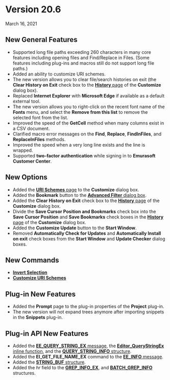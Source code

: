 # Version 20.6

March 16, 2021

## New General Features

- Supported long file paths exceeding 260 characters in many core features including opening files and Find/Replace in Files. (Some features including plug-ins and macros still do not support long file paths.)
- Added an ability to customize URI schemes.
- The new version allows you to clear file/search histories on exit (the **Clear History on Exit** check box to the [**History** page](../dlg/customize/history/index) of the **Customize** dialog box).
- Replaced **Internet Explorer** with **Microsoft Edge** if available as a default external tool.
- The new version allows you to right-click on the recent font name of the **Fonts** menu, and select the **Remove from this list** to remove the selected font from the list.
- Improved the speed of the **GetCell** method when many columns exist in a CSV document.
- Clarified macro error messages on the **Find**, **Replace**, **FindInFiles**, and **ReplaceInFiles** methods.
- Improved the speed when a very long line exists and the line is wrapped.
- Supported **two-factor authentication** while signing in to **Emurasoft Customer Center**.

## New Options

- Added the [**URI Schemes** page](../dlg/customize/uri_schemes/index) to the **Customize** dialog box.
- Added the **Bookmark** button to the [**Advanced Filter** dialog box](../dlg/advanced_filter/index).
- Added the **Clear History on Exit** check box to the [**History** page](../dlg/customize/history/index) of the **Customize** dialog box.
- Divide the **Save Cursor Position and Bookmarks** check box into the **Save Cursor Position** and **Save Bookmarks** check boxes in the [**History** page](../dlg/customize/history/index) of the **Customize** dialog box.
- Added the **Customize Update** button to the **Start Window**.
- Removed **Automatically Check for Updates** and **Automatically Install on exit** check boxes from the **Start Window** and **Update Checker** dialog boxes.

## New Commands

- [**Invert Selection**](../cmd/edit/invert_selection)
- [**Customize URI Schemes**](../cmd/tools/customize_uri_schemes)

## Plug-in New Features

- Added the **Prompt** page to the plug-in properties of the **Project** plug-in.
- The new version will not expand trees anymore after importing snippets in the **Snippets** plug-in.

## Plug-in API New Features

- Added the [**EE\_QUERY\_STRING\_EX** message](../plugin/message/ee_query_string_ex), the [**Editor\_QueryStringEx** inline function](../plugin/macro/editor_querystringex), and the [**QUERY\_STRING\_INFO** structure](../plugin/structure/query_string_info).
- Added the **EI\_GET\_FILE\_NAME\_EX** command to the [**EE\_INFO** message](../plugin/message/ee_info).
- Added the [**STRING\_BUF** structure](../plugin/structure/string_buf).
- Added the _hr_ field to the **[GREP\_INFO\_EX](../plugin/structure/grep_info_ex)**, and **[BATCH\_GREP\_INFO](../plugin/structure/batch_grep_info)** structures.
